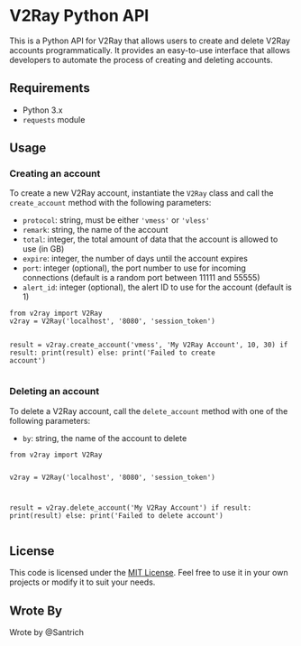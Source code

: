 <!DOCTYPE html>
<html>
<head>
  
</head>
<body>
    <h1>V2Ray Python API</h1>
    <p>This is a Python API for V2Ray that allows users to create and delete V2Ray accounts programmatically. It provides an easy-to-use interface that allows developers to automate the process of creating and deleting accounts.</p>
    <h2>Requirements</h2>
    <ul>
        <li>Python 3.x</li>
        <li><code>requests</code> module</li>
    </ul>
    <h2>Usage</h2>
    <h3>Creating an account</h3>
    <p>To create a new V2Ray account, instantiate the <code>V2Ray</code> class and call the <code>create_account</code> method with the following parameters:</p>
    <ul>
        <li><code>protocol</code>: string, must be either <code>'vmess'</code> or <code>'vless'</code></li>
        <li><code>remark</code>: string, the name of the account</li>
        <li><code>total</code>: integer, the total amount of data that the account is allowed to use (in GB)</li>
        <li><code>expire</code>: integer, the number of days until the account expires</li>
        <li><code>port</code>: integer (optional), the port number to use for incoming connections (default is a random port between 11111 and 55555)</li>
        <li><code>alert_id</code>: integer (optional), the alert ID to use for the account (default is 1)</li>
    </ul>
    <pre><code>from v2ray import V2Ray
v2ray = V2Ray('localhost', '8080', 'session_token')

result = v2ray.create_account('vmess', 'My V2Ray Account', 10, 30)
if result:
    print(result)
else:
    print('Failed to create account')</code></pre>
<h3>Deleting an account</h3>
<p>To delete a V2Ray account, call the <code>delete_account</code> method with one of the following parameters:</p>
<ul>
<li><code>by</code>: string, the name of the account to delete</li>
</ul>
<pre><code>from v2ray import V2Ray

v2ray = V2Ray('localhost', '8080', 'session_token')

result = v2ray.delete_account('My V2Ray Account')
if result:
    print(result)
else:
    print('Failed to delete account')</code></pre>
<h2>License</h2>
<p>This code is licensed under the <a href="https://opensource.org/licenses/MIT">MIT License</a>. Feel free to use it in your own projects or modify it to suit your needs.</p>

<h2>Wrote By</h2>
<p>Wrote by @Santrich</p>
</body>
</html>
